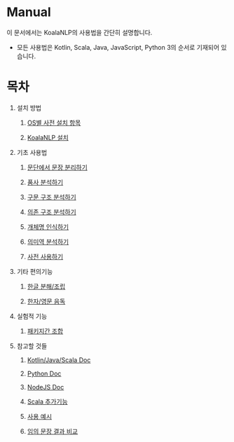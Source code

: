 # Manual

이 문서에서는 KoalaNLP의 사용법을 간단히 설명합니다.

- 모든 사용법은 Kotlin, Scala, Java, JavaScript, Python 3의 순서로 기재되어 있습니다. 

# 목차

1. 설치 방법

    1. [OS별 사전 설치 항목](./PlatformInstall.md)
    
    1. [KoalaNLP 설치](./installation.md)

1. 기초 사용법

    1. [문단에서 문장 분리하기](./SentenceSplit.md)

    1. [품사 분석하기](./POSTag.md)

    1. [구문 구조 분석하기](./SyntaxParse.md)
    
    1. [의존 구조 분석하기](./DepParse.md)
    
    1. [개체명 인식하기](./NER.md)
    
    1. [의미역 분석하기](./SRL.md)
    
    1. [사전 사용하기](./Dictionary.md)

1. 기타 편의기능

    1. [한글 분해/조립](./HangulAssembly.md)
    
    1. [한자/영문 음독](./ReadingForeign.md)

1. 실험적 기능

    1. [패키지간 조합](./CombinePackages.md)

1. 참고할 것들

    1. [Kotlin/Java/Scala Doc](https://koalanlp.github.io/koalanlp/api/koalanlp/index.html)
    
    1. [Python Doc](https://koalanlp.github.io/python-support)
    
    1. [NodeJS Doc](https://koalanlp.github.io/nodejs-support)
    
    1. [Scala 추가기능](https://koalanlp.github.io/scala-support)
    
    1. [사용 예시](https://koalanlp.github.io/sample)
    
    1. [임의 문장 결과 비교](https://koalanlp.github.io/sample/comparison)
